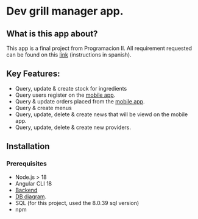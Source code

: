 # Dev grill manager app.

## What is this app about?

This app is a final project from Programacion II. All requirement requested can be found on this [link](https://docs.google.com/document/d/1m0DaWefU_RFxRm9aje2VQYYZM32QhrhAEodK4v9Eqm4/edit?tab=t.0#heading=h.2fwhesllj3h6) (instructions in spanish).

## Key Features:
- Query, update & create stock for ingredients
- Query users register on the [mobile app](https://github.com/JusferK/dev_grill_customer).
- Query & update orders placed from the [mobile app](https://github.com/JusferK/dev_grill_customer).
- Query & create menus
- Query, update, delete & create news that will be viewd on the mobile app.
- Query, update, delete & create new providers.

## Installation
### Prerequisites
- Node.js > 18
- Angular CLI 18
- [Backend](https://github.com/JusferK/dev_grill-api)
- [DB diagram](https://drive.google.com/file/d/1Gt2ZzWmlbmyGIQIox_0EhCBx33VdUYdH/view?usp=drive_link).
- SQL (for this project, used the 8.0.39 sql version)
- npm